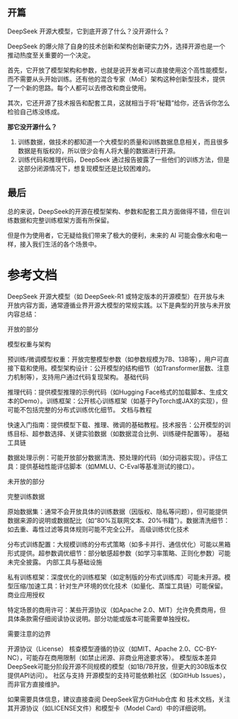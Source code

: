 ## 开篇

DeepSeek 开源大模型，它到底开源了什么？没开源什么？

DeepSeek 的爆火除了自身的技术创新和架构创新硬实力外，选择开源也是一个推动热度至关重要的一个决定。

首先，它开放了模型架构和参数，也就是说开发者可以直接使用这个高性能模型，而不需要从头开始训练。还有他的混合专家（MoE）架构这种创新型技术，提供了一个新的思路。每个人都可以去修改和商业使用。

其次，它还开源了技术报告和配套工具，这就相当于将“秘籍”给你，还告诉你怎么检验自己练没练成。


**那它没开源什么？**

1. 训练数据，做技术的都知道一个大模型的质量和训练数据息息相关，而且很多数据是有版权的，所以很少会有人将大量的数据进行开源。
2. 训练代码和推理代码，DeepSeek 通过报告披露了一些他们的训练方法，但是这部分闭源情况下，想复现模型还是比较困难的。



## 最后

总的来说，DeepSeek的开源在模型架构、参数和配套工具方面做得不错，但在训练数据和完整训练框架方面有所保留。

但是作为使用者，它无疑给我们带来了极大的便利，未来的 AI 可能会像水和电一样，接入我们生活的各个场景中。







# 参考文档

DeepSeek 开源大模型（如 DeepSeek-R1 或特定版本的开源模型）在开放与未开放内容方面，通常遵循业界开源大模型的常规实践。以下是典型的开放与未开放内容总结：

开放的部分

模型权重与架构

预训练/微调模型权重：开放完整模型参数（如参数规模为7B、13B等），用户可直接下载和使用。模型架构设计：公开模型的结构细节（如Transformer层数、注意力机制等），支持用户通过代码复现架构。
基础代码

推理代码：提供模型推理的示例代码（如Hugging Face格式的加载脚本、生成文本的Demo）。训练框架：公开核心训练框架（如基于PyTorch或JAX的实现），但可能不包括完整的分布式训练优化细节。
文档与教程

快速入门指南：提供模型下载、推理、微调的基础教程。技术报告：公开模型的训练目标、超参数选择、关键实验数据（如数据混合比例、训练硬件配置等）。
基础工具链

数据处理示例：可能开放部分数据清洗、预处理的代码（如分词器实现）。评估工具：提供基础性能评估脚本（如MMLU、C-Eval等基准测试的接口）。


未开放的部分

完整训练数据

原始数据集：通常不会开放具体的训练数据（因版权、隐私等问题），但可能提供数据来源的说明或数据配比（如“80%互联网文本、20%书籍”）。数据清洗细节：如去重、毒性过滤等具体规则可能不完全公开。
高级训练优化技术

分布式训练配置：大规模训练的分布式策略（如多卡并行、通信优化）可能以黑箱形式提供。超参数调优细节：部分敏感超参数（如学习率策略、正则化参数）可能未完全披露。
内部工具与基础设施

私有训练框架：深度优化的训练框架（如定制版的分布式训练库）可能未开源。模型压缩/加速工具：针对生产环境的优化技术（如量化、蒸馏工具链）可能保留。
商业应用授权

特定场景的商用许可：某些开源协议（如Apache 2.0、MIT）允许免费商用，但具体条款需仔细阅读协议说明。部分功能或版本可能需要单独授权。


需要注意的边界

开源协议（License）
核查模型遵循的协议（如MIT、Apache 2.0、CC-BY-NC），可能存在商用限制（如禁止闭源、非商业用途要求等）。
模型版本差异
DeepSeek可能分阶段开源不同规模的模型（如1B/7B开放，但更大的30B版本仅提供API访问）。
社区与支持
开源模型的支持可能依赖社区（如GitHub Issues），而非官方直接维护。


如果需要具体信息，建议直接查阅 DeepSeek官方GitHub仓库 和 技术文档，关注其开源协议（如LICENSE文件）和模型卡（Model Card）中的详细说明。
